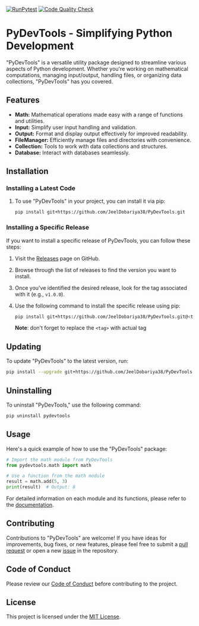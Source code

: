 [![RunPytest](https://github.com/JeelDobariya38/PyDevTools/actions/workflows/%20test-code.yml/badge.svg)](https://github.com/JeelDobariya38/PyDevTools/actions/workflows/%20test-code.yml) [![Code Quality Check](https://github.com/JeelDobariya38/PyDevTools/actions/workflows/code-quality-check.yml/badge.svg)](https://github.com/JeelDobariya38/PyDevTools/actions/workflows/code-quality-check.yml)

# PyDevTools - Simplifying Python Development

"PyDevTools" is a versatile utility package designed to streamline various aspects of Python development. Whether you're working on mathematical computations, managing input/output, handling files, or organizing data collections, "PyDevTools" has you covered.

## Features

- **Math:** Mathematical operations made easy with a range of functions and utilities.
- **Input:** Simplify user input handling and validation.
- **Output:** Format and display output effectively for improved readability.
- **FileManager:** Efficiently manage files and directories with convenience.
- **Collection:** Tools to work with data collections and structures.
- **Database:** Interact with databases seamlessly.

## Installation

### Installing a Latest Code

1. To use "PyDevTools" in your project, you can install it via pip:

   ```bash
   pip install git+https://github.com/JeelDobariya38/PyDevTools.git
   ```

### Installing a Specific Release

If you want to install a specific release of PyDevTools, you can follow these steps:

1. Visit the [Releases](https://github.com/JeelDobariya38/PyDevTools/releases) page on GitHub.

2. Browse through the list of releases to find the version you want to install.

3. Once you've identified the desired release, look for the tag associated with it (e.g., `v1.0.0`).

4. Use the following command to install the specific release using pip:

   ```bash
   pip install git+https://github.com/JeelDobariya38/PyDevTools.git@<tag>
   ```
   **Note**: don't forget to replace the `<tag>` with actual tag

## Updating

To update "PyDevTools" to the latest version, run:

```bash
pip install --upgrade git+https://github.com/JeelDobariya38/PyDevTools.git
```

## Uninstalling

To uninstall "PyDevTools," use the following command:

```bash
pip uninstall pydevtools
```

## Usage

Here's a quick example of how to use the "PyDevTools" package:

```python
# Import the math module from PyDevTools
from pydevtools.math import math

# Use a function from the math module
result = math.add(5, 3)
print(result)  # Output: 8
```

For detailed information on each module and its functions, please refer to the [documentation](https://jeeldobariya38.github.io/PyDevTools/).

## Contributing

Contributions to "PyDevTools" are welcome! If you have ideas for improvements, bug fixes, or new features, please feel free to submit a [pull request](https://github.com/JeelDobariya38/PyDevTools/pulls) or open a new [issue](https://github.com/JeelDobariya38/PyDevTools/issues) in the repository.

## Code of Conduct

Please review our [Code of Conduct](CODE_OF_CONDUCT.md) before contributing to the project.

## License

This project is licensed under the [MIT License](LICENSE.txt).
